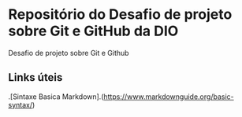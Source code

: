 # Repositório do Desafio de projeto sobre Git e GitHub da DIO
Desafio de projeto sobre Git e Github

## Links úteis
.[Sintaxe Basica Markdown].(https://www.markdownguide.org/basic-syntax/)
